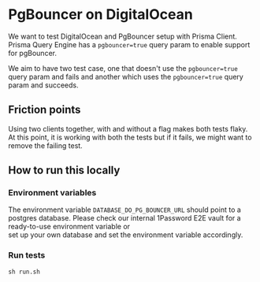 # PgBouncer on DigitalOcean

We want to test DigitalOcean and PgBouncer setup with Prisma Client. Prisma Query Engine has a `pgbouncer=true` query param to enable support for pgBouncer.

We aim to have two test case, one that doesn't use the `pgbouncer=true` query param and fails and another which uses the `pgbouncer=true` query param and succeeds.

## Friction points

Using two clients together, with and without a flag makes both tests flaky. At this point, it is working with both the tests but if it fails, we might want to remove the failing test.

## How to run this locally

### Environment variables

The environment variable `DATABASE_DO_PG_BOUNCER_URL` should point to a postgres database.
Please check our internal 1Password E2E vault for a ready-to-use environment variable or  
set up your own database and set the environment variable accordingly.

### Run tests

```shell script
sh run.sh
```
